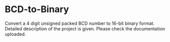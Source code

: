 # BCD-to-Binary
Convert a 4 digit unsigned packed BCD number to 16-bit binary format.
Detailed description of the project is given. 
Please check the documentation uploaded.
